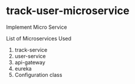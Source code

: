 # track-user-microservice

Implement Micro Service

List of Microservices Used
1. track-service
2. user-service
3. api-gateway
4. eureka
5. Configuration class

